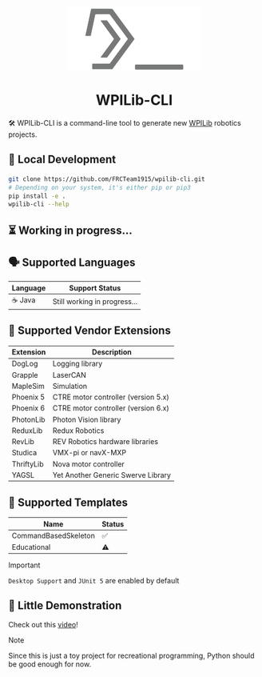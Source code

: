 <div align="center">
    <a href="https://mckinleyfirebirds.com">
        <picture>
            <img alt="WPILib-CLI" src="https://raw.githubusercontent.com/FRCTeam1915/wpilib-cli/refs/heads/main/assets/logo.svg" height="128px">
        </picture>
    </a>
    <h1>WPILib-CLI</h1>
</div>

🛠️ WPILib-CLI is a command-line tool to generate new [WPILib](https://docs.wpilib.org/en/stable/docs/zero-to-robot/step-2/wpilib-setup.html) robotics projects.

## 🚀 Local Development

```bash
git clone https://github.com/FRCTeam1915/wpilib-cli.git
# Depending on your system, it's either pip or pip3
pip install -e .
wpilib-cli --help
```

## ⏳ Working in progress...

## 🗣️ Supported Languages
| Language | Support Status               |
|----------|------------------------------|
| ☕ Java   | Still working in progress... |

## 🔌 Supported Vendor Extensions
| Extension  | Description                         |
|------------|-------------------------------------|
| DogLog     | Logging library                     |
| Grapple    | LaserCAN                            |
| MapleSim   | Simulation                          |
| Phoenix 5  | CTRE motor controller (version 5.x) |
| Phoenix 6  | CTRE motor controller (version 6.x) |
| PhotonLib  | Photon Vision library               |
| ReduxLib   | Redux Robotics                      |
| RevLib     | REV Robotics hardware libraries     |
| Studica    | VMX-pi or navX-MXP                  |
| ThriftyLib | Nova motor controller               |
| YAGSL      | Yet Another Generic Swerve Library  |


## 📂 Supported Templates
| Name                 | Status |
|----------------------|--------|
| CommandBasedSkeleton | ✅      |
| Educational          | ⚠️     |

> [!IMPORTANT]
> `Desktop Support` and `JUnit 5` are enabled by default


## 🎥 Little Demonstration
Check out this [video](https://www.youtube.com/watch?v=Y-nSDGd3G2A)!

> [!NOTE]
> Since this is just a toy project for recreational programming, Python should be good enough for now.
